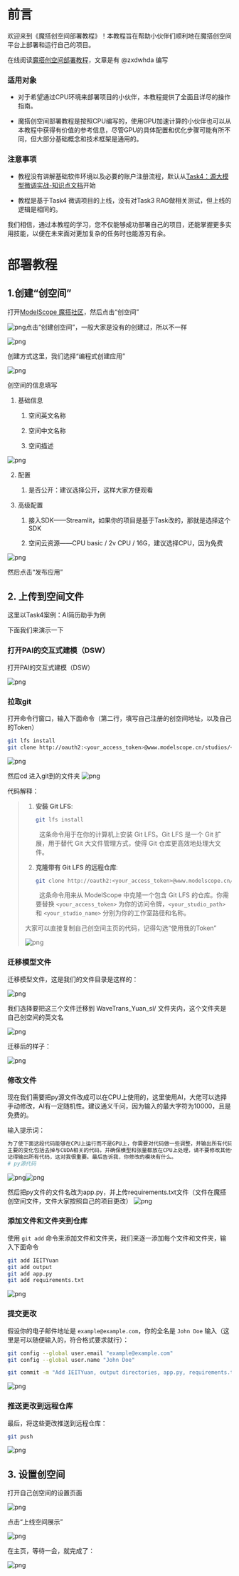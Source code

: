 # 前言

欢迎来到《魔搭创空间部署教程》！本教程旨在帮助小伙伴们顺利地在魔搭创空间平台上部署和运行自己的项目。

在线阅读[魔搭创空间部署教程](https://datawhaler.feishu.cn/wiki/Ffn4w3sPqi8VYjkqDmJcfzOmn6g?from=from_copylink)，文章是有 @zxdwhda 编写
### 适用对象

- 对于希望通过CPU环境来部署项目的小伙伴，本教程提供了全面且详尽的操作指南。
    
- 魔搭创空间部署教程是按照CPU编写的，使用GPU加速计算的小伙伴也可以从本教程中获得有价值的参考信息，尽管GPU的具体配置和优化步骤可能有所不同，但大部分基础概念和技术框架是通用的。
    

### 注意事项

- 教程没有讲解基础软件环境以及必要的账户注册流程，默认从[Task4：源大模型微调实战-知识点文档](https://datawhaler.feishu.cn/wiki/PLCHwQ8pai12rEkPzDqcufWKnDd?from=from_copylink)开始
    
- 教程是基于Task4 微调项目的上线，没有对Task3 RAG做相关测试，但上线的逻辑是相同的。
    

我们相信，通过本教程的学习，您不仅能够成功部署自己的项目，还能掌握更多实用技能，以便在未来面对更加复杂的任务时也能游刃有余。

# 部署教程

## 1.创建“创空间”

打开[ModelScope 魔搭社区](https://www.modelscope.cn/my/myspace)，然后点击“创空间”

![png](/Image/Pasted%20image%2020240821162704.png)点击“创建创空间”，一般大家是没有的创建过，所以不一样

![png](/Image/Pasted%20image%2020240821162727.png)

创建方式这里，我们选择“编程式创建应用”

![png](/Image/Pasted%20image%2020240821162731.png)

创空间的信息填写

1. 基础信息
    
    1. 空间英文名称
        
    2. 空间中文名称
        
    3. 空间描述

![png](/Image/Pasted%20image%2020240821162743.png)


2. 配置
    
    1. 是否公开：建议选择公开，这样大家方便观看
        
3. 高级配置
    
    1. 接入SDK——Streamlit，如果你的项目是基于Task改的，那就是选择这个SDK
        
    2. 空间云资源——CPU basic / 2v CPU / 16G，建议选择CPU，因为免费

![png](/Image/Pasted%20image%2020240821162753.png)

然后点击“发布应用”

## 2.  上传到空间文件
    

这里以Task4案例：AI简历助手为例

下面我们来演示一下

### 打开PAI的交互式建模（DSW）

打开PAI的交互式建模（DSW）

![png](/Image/Pasted%20image%2020240821162845.png)
### 拉取git

打开命令行窗口，输入下面命令（第二行，填写自己注册的创空间地址，以及自己的Token）

```Bash
git lfs install
git clone http://oauth2:<your_access_token>@www.modelscope.cn/studios/<your_studio_path>/<your_studio_name>.git
```

![png](/Image/Pasted%20image%2020240821162856.png)

然后cd 进入git到的文件夹
![png](/Image/Pasted%20image%2020240821162910.png)

代码解释：

> 1. **安装 Git LFS**:
>     
>     ```Bash
>     git lfs install
>     ```
>     
>       这条命令用于在你的计算机上安装 Git LFS。Git LFS 是一个 Git 扩展，用于替代 Git 大文件管理方式，使得 Git 仓库更高效地处理大文件。
>     
> 
>   
> 
> 2. **克隆带有 Git LFS 的远程仓库**:
>     
>     ```Bash
>     git clone http://oauth2:<your_access_token>@www.modelscope.cn/studios/<your_studio_path>/<your_studio_name>.git
>     ```
>     
>       这条命令用来从 ModelScope 中克隆一个包含 Git LFS 的仓库。你需要替换 `<your_access_token>` 为你的访问令牌，`<your_studio_path>` 和 `<your_studio_name>` 分别为你的工作室路径和名称。
>     
> 
>   
> 
> 大家可以直接复制自己创空间主页的代码，记得勾选“使用我的Token”
> 
> ![png](/Image/Pasted%20image%2020240821163016.png)

### 迁移模型文件

迁移模型文件，这是我们的文件目录是这样的：

![png](/Image/Pasted%20image%2020240821163039.png)

我们选择要把这三个文件迁移到 WaveTrans_Yuan_sl/ 文件夹内，这个文件夹是自己创空间的英文名

![png](/Image/Pasted%20image%2020240821163049.png)

迁移后的样子：

![png](/Image/Pasted%20image%2020240821163100.png)

### 修改文件

现在我们需要把py源文件改成可以在CPU上使用的，这里使用AI，大佬可以选择手动修改，AI有一定随机性。建议通义千问，因为输入的最大字符为10000，且是免费的。

输入提示词：

```Bash
为了使下面这段代码能够在CPU上运行而不是GPU上，你需要对代码做一些调整，并输出所有代码。
主要的变化包括去掉与CUDA相关的代码，并确保模型和张量都放在CPU上处理，请不要修改其他代码模块！
记得输出所有代码，这对我很重要。最后告诉我，你修改的模块有什么。
# py源代码
```

![png](/Image/Pasted%20image%2020240821163110.png)![png](/Image/Pasted%20image%2020240821163113.png)

然后把py文件的文件名改为app.py，并上传requirements.txt文件（文件在魔搭创空间文件，文件大家按照自己的项目更改）
![png](/Image/Pasted%20image%2020240821163301.png)


### 添加文件和文件夹到仓库

使用 `git add` 命令来添加文件和文件夹，我们来逐一添加每个文件和文件夹，输入下面命令


```Bash
git add IEITYuan
git add output
git add app.py
git add requirements.txt
```

![png](/Image/Pasted%20image%2020240821163316.png)

### 提交更改

假设你的电子邮件地址是 `example@example.com`，你的全名是 `John Doe` 输入（这里是可以随便输入的，符合格式要求就行）：

```Bash
git config --global user.email "example@example.com"
git config --global user.name "John Doe"
```

```Bash
git commit -m "Add IEITYuan, output directories, app.py, requirements.txt file"
```

![png](/Image/Pasted%20image%2020240821163330.png)

### 推送更改到远程仓库

最后，将这些更改推送到远程仓库：

```Bash
git push
```

![png](/Image/Pasted%20image%2020240821163352.png)

## 3. 设置创空间

打开自己创空间的设置页面

![png](/Image/Pasted%20image%2020240821163414.png)

点击“上线空间展示”

![png](/Image/Pasted%20image%2020240821163423.png)

在主页，等待一会，就完成了：

![png](/Image/Pasted%20image%2020240821163429.png)






































